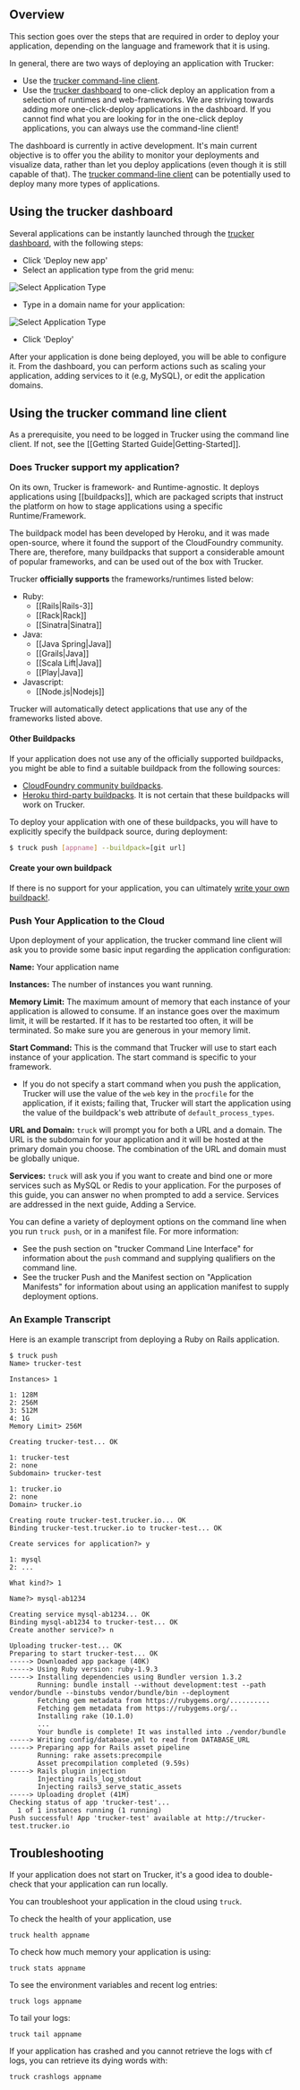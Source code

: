 ## Overview
This section goes over the steps that are required in order to deploy your application, depending on the language and framework that it is using.

In general, there are two ways of deploying an application with Trucker:
* Use the [trucker command-line client].
* Use the [trucker dashboard] to one-click deploy an application from a selection of runtimes and web-frameworks. We are striving towards adding more one-click-deploy applications in the dashboard. If you cannot find what you are looking for in the one-click deploy applications, you can always use the command-line client!
 
The dashboard is currently in active development. It's main current objective is to offer you the ability to monitor your deployments and visualize data, rather than let you deploy applications (even though it is still capable of that). The [trucker command-line client] can be potentially used to deploy many more types of applications.

## Using the trucker dashboard

Several applications can be instantly launched through the [trucker dashboard], with the following steps:
* Click 'Deploy new app'
* Select an application type from the grid menu:

![Select Application Type](http://webfront.ie.trucker.io/assets/images/trucker-io-logo.png)

* Type in a domain name for your application:

![Select Application Type](http://webfront.ie.trucker.io/assets/images/trucker-io-logo.png)
* Click 'Deploy'

After your application is done being deployed, you will be able to configure it. From the dashboard, you can perform  actions such as scaling your application, adding services to it (e.g, MySQL), or edit the application domains.

## Using the trucker command line client
As a prerequisite, you need to be logged in Trucker using the command line client. If not, see the [[Getting Started Guide|Getting-Started]].

### Does Trucker support my application?

On its own, Trucker is framework- and Runtime-agnostic. It deploys applications using [[buildpacks]], which are packaged scripts that instruct the platform on how to stage applications using a specific Runtime/Framework. 

The buildpack model has been developed by Heroku, and it was made open-source, where it found the support of the CloudFoundry community. There are, therefore, many buildpacks that support a considerable amount of popular frameworks, and can be used out of the box with Trucker.

Trucker **officially supports** the frameworks/runtimes listed below:

* Ruby: 
  * [[Rails|Rails-3]] 
  * [[Rack|Rack]]
  * [[Sinatra|Sinatra]]
* Java:
  * [[Java Spring|Java]] 
  * [[Grails|Java]] 
  * [[Scala Lift|Java]] 
  * [[Play|Java]]
* Javascript: 
  * [[Node.js|Nodejs]]
 
Trucker will automatically detect applications that use any of the frameworks listed above. 

#### Other Buildpacks

If your application does not use any of the officially supported buildpacks, you might be able to find a suitable buildpack from the following sources:
* [CloudFoundry community buildpacks](https://github.com/cloudfoundry-community/cf-docs-contrib/wiki/Buildpacks). 
* [Heroku third-party buildpacks](https://devcenter.heroku.com/articles/third-party-buildpacks). It is not certain that these buildpacks will work on Trucker.

To deploy your application with one of these buildpacks, you will have to explicitly specify the buildpack source, during deployment:
```bash
$ truck push [appname] --buildpack=[git url]
```

#### Create your own buildpack

If there is no support for your application, you can ultimately [write your own buildpack!](https://github.com/cloudfoundry/cf-docs/blob/master/source/docs/using/deploying-apps/custom-buildpacks.html.md). 


### Push Your Application to the Cloud
Upon deployment of your application, the trucker command line client will ask you to provide some basic input regarding the application configuration:

**Name:** Your application name

**Instances:** The number of instances you want running.

**Memory Limit:** The maximum amount of memory that each instance of your application is allowed to consume. If an instance goes over the maximum limit, it will be restarted. If it has to be restarted too often, it will be terminated. So make sure you are generous in your memory limit.

**Start Command:** This is the command that Trucker will use to start each instance of your application. The start command is specific to your framework.
* If you do not specify a start command when you push the application, Trucker will use the value of the `web` key in the `procfile` for the application, if it exists; failing that, Trucker will start the application using the value of the buildpack's web attribute of `default_process_types`.

**URL and Domain:** `truck` will prompt you for both a URL and a domain. The URL is the subdomain for your application and it will be hosted at the primary domain you choose. The combination of the URL and domain must be globally unique.

**Services:** `truck` will ask you if you want to create and bind one or more services such as MySQL or Redis to your application. For the purposes of this guide, you can answer no when prompted to add a service. Services are addressed in the next guide, Adding a Service.

You can define a variety of deployment options on the command line when you run `truck push`, or in a manifest file. For more information:

* See the push section on "trucker Command Line Interface" for information about the `push` command and supplying qualifiers on the command line.
* See the trucker Push and the Manifest section on "Application Manifests" for information about using an application manifest to supply deployment options.

### An Example Transcript
Here is an example transcript from deploying a Ruby on Rails application.

```
$ truck push
Name> trucker-test

Instances> 1

1: 128M
2: 256M
3: 512M
4: 1G
Memory Limit> 256M

Creating trucker-test... OK

1: trucker-test
2: none
Subdomain> trucker-test

1: trucker.io
2: none
Domain> trucker.io

Creating route trucker-test.trucker.io... OK
Binding trucker-test.trucker.io to trucker-test... OK

Create services for application?> y

1: mysql
2: ...

What kind?> 1

Name?> mysql-ab1234

Creating service mysql-ab1234... OK
Binding mysql-ab1234 to trucker-test... OK
Create another service?> n

Uploading trucker-test... OK
Preparing to start trucker-test... OK
-----> Downloaded app package (40K)
-----> Using Ruby version: ruby-1.9.3
-----> Installing dependencies using Bundler version 1.3.2
       Running: bundle install --without development:test --path vendor/bundle --binstubs vendor/bundle/bin --deployment
       Fetching gem metadata from https://rubygems.org/..........
       Fetching gem metadata from https://rubygems.org/..
       Installing rake (10.1.0)
       ...
       Your bundle is complete! It was installed into ./vendor/bundle
-----> Writing config/database.yml to read from DATABASE_URL
-----> Preparing app for Rails asset pipeline
       Running: rake assets:precompile
       Asset precompilation completed (9.59s)
-----> Rails plugin injection
       Injecting rails_log_stdout
       Injecting rails3_serve_static_assets
-----> Uploading droplet (41M)
Checking status of app 'trucker-test'...
  1 of 1 instances running (1 running)
Push successful! App 'trucker-test' available at http://trucker-test.trucker.io
```

## Troubleshooting
If your application does not start on Trucker, it's a good idea to double-check that your application can run locally.

You can troubleshoot your application in the cloud using `truck`.

To check the health of your application, use

```
truck health appname
```

To check how much memory your application is using:

```
truck stats appname
```

To see the environment variables and recent log entries:

```
truck logs appname
```

To tail your logs:

```
truck tail appname
```

If your application has crashed and you cannot retrieve the logs with cf logs, you can retrieve its dying words with:

```
truck crashlogs appname
```


[trucker dashboard]: http://dashboard.ie.trucker.io
[trucker command-line client]: http://rubygems.org/gems/trucker
[1]: http://rubygems.org/gems/trucker